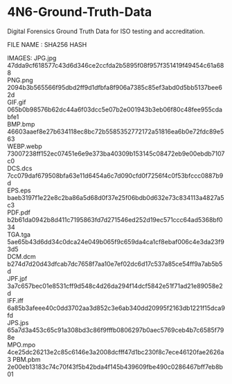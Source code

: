 # 4N6-Ground-Truth-Data
Digital Forensics Ground Truth Data for ISO testing and accreditation. 


FILE NAME : SHA256 HASH 

IMAGES:
JPG.jpg		47dda9cf618577c43d6d346ce2ccfda2b5895f08f957f351419f49454c61a688		
PNG.png		2094b3b565566f95dbd2ff9d1dfbfa8f906a7385c85ef3abd0d5bb5137bee62d		
GIF.gif		065b0b98576b62dc44a6f03dcc5e07b2e001943b3eb06f80c48fee955cdabfe1		
BMP.bmp		46603aaef8e27b634118ec8bc72b5585352772172a51816ea6b0e72fdc89e563		
WEBP.webp	73007238ff152ec07451e6e9e373ba40309b153145c08472eb9e00ebdb7107c0		
DCS.dcs		7cc079daf679508bfa63e11d6454a6c7d090cfd0f7256f4c0f53bfccc0887b9d		
EPS.eps		baeb3197f1e22e8c2ba86a5d68d0f37e25f06bdb0d632e73c834113a4827a5c3		
PDF.pdf		b2b61da0942b8d411c7195863fd7d271546ed252d19ec571ccc64ad5368bf034		
TGA.tga		5ae65b43d6dd34c0dca24e049b065f9c659da4ca1cf8ebaf006c4e3da23f93d5		
DCM.dcm		b274d7d20d43dfcab7dc7658f7aa10e7ef02dc6d17c537a85ce54ff9a7ab5b5d		
JPF.jpf		3a7c657bec01e8531cff9d548c4d26da294f14dcf5842e51f71ad21e89058e2d		
IFF.iff		6a85b3afeee40c0dd3702aa3d852c3e6ab340dd20995f2163db1221f15dca9fd		
JPS.jps		65a7d3a453c65c91a308bd3c86f9fffb0806297b0aec5769ceb4b7c6585f798e		
MPO.mpo		4ce25dc26213e2c85c6146e3a2008dcfff47d1bc230f8c7ece46120fae2626a3
PBM.pbm		2e00eb13183c74c70f43f5b42bda4f145b439609fbe490c0286467bff7eb8b01

